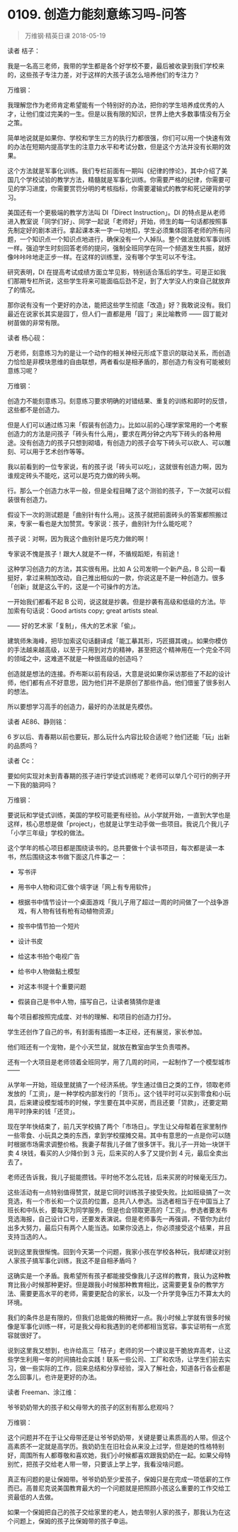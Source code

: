 # 0109. 创造力能刻意练习吗-问答
> 万维钢·精英日课
2018-05-19

读者 桔子：

我是一名高三老师，我带的学生都是各个好学校不要，最后被收录到我们学校来的，这些孩子专注力差，对于这样的大孩子该怎么培养他们的专注力？

万维钢：

我理解您作为老师肯定希望能有一个特别好的办法，把你的学生培养成优秀的人才，让他们度过完美的一生。但是以我有限的知识，世界上绝大多数事情没有万全之策。

简单地说就是如果你、学校和学生三方的执行力都很强，你们可以用一个快速有效的办法在短期内提高学生的注意力水平和考试分数，但是这个方法并没有长期的效果。

这个方法就是军事化训练。我们专栏前面有一期叫《纪律的悖论》，其中介绍了美国几个学校试验的教学方法，精髓就是军事化训练。你需要严格的纪律，你需要可见的学习进度，你需要赏罚分明的考核指标，你需要灌输式的教学和死记硬背的学习。

美国还有一个更极端的教学方法叫 DI「Direct Instruction」。DI 的特点是从老师进入教室说「同学们好」、同学一起说「老师好」开始，师生的每一句话都按照事先制定好的剧本进行。拿起课本来一字一句地扣，学生必须集体回答老师的所有问题，一个知识点一个知识点地进行，确保没有一个人掉队。整个做法就和军事训练一样。强迫学生时刻回答老师的提问，强制全班同学在同一个频道发生共振，就好像咔咔咔地走正步一样。在这样的训练里，没有哪个学生可以不专注。

研究表明，DI 在提高考试成绩方面立竿见影，特别适合落后的学生。可是正如我们那期专栏所说，这些学生将来可能面临后劲不足，到了大学没人约束自己就放弃了的情况。

那你说有没有一个更好的办法，能把这些学生彻底「改造」好？我敢说没有。我们最近在说家长其实是园丁，但人们一直都是用「园丁」来比喻教师 —— 园丁能对树苗做的非常有限。

读者 杨心砚：

万老师，刻意练习为的是让一个动作的相关神经元形成下意识的联动关系，而创造力恰恰是非模块思维的自由联想，两者看似是相矛盾的，那创造力有没有可能被刻意练习呢？

万维钢：

创造力不能刻意练习。刻意练习要求明确的对错结果、重复的训练和即时的反馈，这些都不是创造力。

但是人们可以通过练习来「假装有创造力」。比如以前的心理学家常用的一个考察创造力的方法是问孩子「砖头有什么用」，要求在两分钟之内写下砖头的各种用途。没有创造力的孩子只想到砌墙，有创造力的孩子会写下砖头可以砍人、可以雕刻、可以用于艺术创作等等。

我以前看到的一位专家说，有的孩子说「砖头可以吃」，这就很有创造力啊，因为谁规定砖头不能吃，这可以是巧克力做的砖头啊。

行。那么一个创造力水平一般，但是全程目睹了这个测验的孩子，下一次就可以假装很有创造力。

假设下一次的测试题是「曲别针有什么用」。这孩子就把前面砖头的答案都照搬过来，专家一看也是大加赞赏。专家说：孩子，曲别针为什么能吃呢？

孩子说：对啊，因为我这个曲别针是巧克力做的啊！

专家说不愧是孩子！跟大人就是不一样，不循规蹈矩，有前途！

这种学习创造力的方法，其实很有用。比如 A 公司发明一个新产品，B 公司一看挺好，拿过来稍加改动，自己推出相似的一款，你说这是不是一种创造力。很多「创新」就是这么干的，这是一个可操作的方法。

一开始我们都看不起 B 公司，说这就是抄袭。但是抄袭有高级和低级的方法。毕加索有句话说：Good artists copy; great artists steal.

—— 好的艺术家「复制」，伟大的艺术家「偷」。

建筑师朱海峰，把毕加索这句话翻译成「能工摹其形，巧匠摄其魂」。如果你模仿的手法越来越高级，以至于只用到对方的精神，甚至把这个精神用在一个完全不同的领域之中，这难道不就是一种很高级的创造吗？

创造就是想法的连接。乔布斯以前有段话，大意是说如果你采访那些了不起的设计师，他们都有点不好意思，因为他们并不是原创了那些作品，他们借鉴了很多别人的想法。

所以要想学习高手的创造力，最好的办法就是先模仿。

读者 AE86、静则铭：

6 岁以后、青春期以前也要玩，那么玩什么内容比较合适呢？他们还能「玩」出新的品质吗？

读者 Cc：

要如何实现对未到青春期的孩子进行学徒式训练呢？老师可以举几个可行的例子开一下我的脑洞吗？

万维钢：

要说玩和学徒式训练，美国的学校可能更有经验。从小学就开始，一直到大学也是这样，核心思想是做「project」，也就是让学生动手做一些项目。我说几个我儿子「小学三年级」学校的做法。

这个学年的核心项目都是围绕读书的。总共要做十个读书项目，每次都是读一本书，然后围绕这本书做下面这几件事之一 ：

* 写书评

* 用书中人物和词汇做个填字谜「网上有专用软件」
* 根据书中情节设计一个桌面游戏「我儿子用了超过一周的时间做了一个战争游戏，有人物有钱有枪有动植物资源」
* 按书中情节拍一个短片
* 设计书皮
* 给这本书拍个电视广告
* 给书中人物做黏土模型
* 对这本书提十个重要问题
* 假装自己是书中人物，描写自己，让读者猜猜你是谁

每个项目都按照完成度、对书的理解、和项目的创造力打分。

学生还创作了自己的书，有封面有插图一本正经，还有展览，家长参加。

他们班还有一个宠物，是个小天竺鼠，就放在教室由学生负责喂养。

还有一个大项目是老师领着全班同学，用了几周的时间，一起制作了一个模型城市 ——

从学年一开始，班级里就搞了一个经济系统。学生通过值日之类的工作，领取老师发放的「工资」，是一种学校内部发行的「货币」。这个钱平时可以买到零食和小玩具，后来建设模型城市的时候，学生要在其中买房，而且还要「贷款」，还要定期用平时挣来的钱「还贷」。

现在学年快结束了，前几天学校搞了两个「市场日」。学生让父母帮着在家里制作一些零食、小玩具之类的东西，拿到学校摆摊交易。其中有意思的一点是你可以随时根据市场需求调整价格。我妻子帮我儿子做了很多饼干。我儿子一开始一块饼干卖 4 块钱，看买的人少降价到 3 元，后来买的人多了又提价到 4 元，最后全卖出去了。

老师还告诉我，我儿子挺能攒钱。平时他不怎么花钱，后来买房的时候毫无压力。

这些活动有一点特别值得赞赏，就是它同时训练孩子接受失败。比如班级搞了一次竞选，有一个市长和一个议员的位置，总共八人参选。当选者相当于在中国当上了班长和中队长，要每天为同学服务，但是也会领取更高的「工资」。参选者要发布竞选海报，自己设计口号，还要发表演说。但是老师事先一再强调，不管你为此付出多大努力，最后只有两个人能当选。如果你没选上，你必须接受这个结果，并且支持当选的人。

说到这里我很惭愧。回到今天第一个问题，我家小孩在学校各种玩，我却建议对别人家孩子搞军事化训练，我这不是自相矛盾吗？

这确实是一个矛盾。我希望所有孩子都能接受像我儿子这样的教育，我认为这种教育比我小时候那种更好。但是跟我小时候那种教育相比，这需要更复杂的教学方法、需要更高水平的老师，需要更配合的家长，以及一个升学竞争压力不算太大的环境。

我们的条件总是有限的，但我们总能做的稍微好一点。我小时候上学就有很多时候像是军事化训练一样，可是我父母和我遇到的老师都相当宽容。事实证明有一点宽容就很好了。

说到这里我又想到，也许给高三「桔子」老师的另一个建议是干脆放弃高考，让这些学生利用一年的时间搞社会实践！联系一些公司、工厂和农场，让学生们前去实习，做一些实际的工作，回来总结和分享经验，深入了解社会，知道各行各业都是怎么回事儿，也许是更好的办法。

读者 Freeman、涂江维：

爷爷奶奶带大的孩子和父母带大的孩子的区别有那么悲观吗？

万维钢：

这个问题并不在于让父母带还是让爷爷奶奶带，关键是要让素质高的人带。但这个高素质不一定就是高学历。我奶奶生在旧社会从来没上过学，但是她的性格特别好，周围所有人都尊敬和喜欢她，我们小时候都喜欢跟我奶奶在一起。如果父母特别忙，把孩子交给老人带一带，只要该上学上学，我看没啥问题。

真正有问题的是让保姆带。爷爷奶奶至少爱孩子，保姆只是在完成一项低薪的工作而已。高普尼克说美国教育最大的一个问题就是把照顾小孩这么重要的工作交给工资最低的人去做。

如果一个保姆把自己的孩子交给家里的老人，她去带别人家的孩子，那我认为在这个问题上，保姆的孩子比保姆带的孩子幸运。





